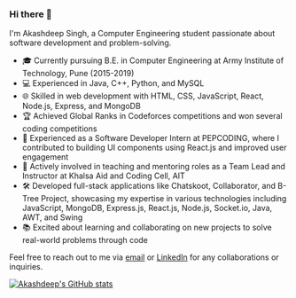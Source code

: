 ### Hi there 👋

I'm Akashdeep Singh, a Computer Engineering student passionate about software development and problem-solving.

- 🎓 Currently pursuing B.E. in Computer Engineering at Army Institute of Technology, Pune (2015-2019)
- 💻 Experienced in Java, C++, Python, and MySQL
- 🌐 Skilled in web development with HTML, CSS, JavaScript, React, Node.js, Express, and MongoDB
- 🏆 Achieved Global Ranks in Codeforces competitions and won several coding competitions
- 💼 Experienced as a Software Developer Intern at PEPCODING, where I contributed to building UI components using React.js and improved user engagement
- 🤝 Actively involved in teaching and mentoring roles as a Team Lead and Instructor at Khalsa Aid and Coding Cell, AIT
- 🛠️ Developed full-stack applications like Chatskoot, Collaborator, and B-Tree Project, showcasing my expertise in various technologies including JavaScript, MongoDB, Express.js, React.js, Node.js, Socket.io, Java, AWT, and Swing
- 📚 Excited about learning and collaborating on new projects to solve real-world problems through code
<!---
---
/*
## Work Experience

**PEPCODING | Software Developer - Internship**  
Feb '23 - Apr '23  
- Developed UI components using React.js, resulting in a 20% increase in user engagement on the online contest portal with 600+ active participants

---

## Honors and Achievements

- Prime Minister Scholarship Scheme (Best National Rank 50) 2021, 2022
- Merit Scholarship by COMP Dept AIT (Best Dept Rank 1) 2022, 2023
- Codeforces Expert with notable global ranks

---

## Projects

### Chatskoot
Full Stack Chatting App with real-time one-on-one and group chat functionality, admin access, and user profile view feature.  
*Tech Stack:* JavaScript, MongoDB, Express.js, React.js, Node.js, Socket.io, Chakra-UI, Bcrypt.js

### Collaborator
Room-based collaborating application allowing multiple users to perform real-time code editing on a single web-based platform.  
*Tech Stack:* JavaScript, Express.js, React.js, Node.js, Socket.io

### B-Tree Project - RDBMS Index Seek Implementation
An application demonstrating B-Tree implementation to optimize SQL search queries, reducing page access by 99% and improving search speed by 94%.  
*Tech Stack:* Java, Java AWT and Swing

---

## Skills

### Languages
Java, C++, Python, MySQL

### Web Development
HTML, CSS, JavaScript, React, Node.js, Express, MongoDB

### Other Skills
Git, GitHub

### Soft Skills
Team Management, Public Speaking, Event Management, Teamwork

---

## Coursework

- Data Structures and Algorithms
- Operating System
- Object Oriented Programming
- Database Management System
- Computer Networks

---

## Positions of Responsibility

**Khalsa Aid | Team Lead | Instructor**  
May ’22 to August ’22  
- Taught programming and science to 300+ government school students while fostering awareness of diverse career opportunities

**Khalsa Aid | Seva Team Member**  
March '20 - Present  
- Distributed aid to 1,000+ individuals across 10 villages including oxygen tanks, food, clothing, and shelter

**Coding Cell, AIT | Joint Secretary | Instructor**  
June ’21 to June ’22  
- Taught DSA and Computer Science fundamentals to 200+ students across different colleges

---

## Hobbies

- Voice Acting for Anime Characters
- Sketching
- Playing Football
- Mobile Photography

---
-->
Feel free to reach out to me via [email](mailto:akashdeepsinghait@gmail.com) or [LinkedIn](https://www.linkedin.com/in/skyshines/) for any collaborations or inquiries.

[![Akashdeep's GitHub stats](https://github-readme-stats.vercel.app/api?username=skyshines)](https://github.com/anuraghazra/github-readme-stats)

